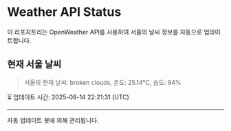 
# Weather API Status

이 리포지토리는 OpenWeather API를 사용하여 서울의 날씨 정보를 자동으로 업데이트합니다.

## 현재 서울 날씨
> 서울의 현재 날씨: broken clouds, 온도: 25.14°C, 습도: 94%

⏳ 업데이트 시간: 2025-08-14 22:21:31 (UTC)

---
자동 업데이트 봇에 의해 관리됩니다.
